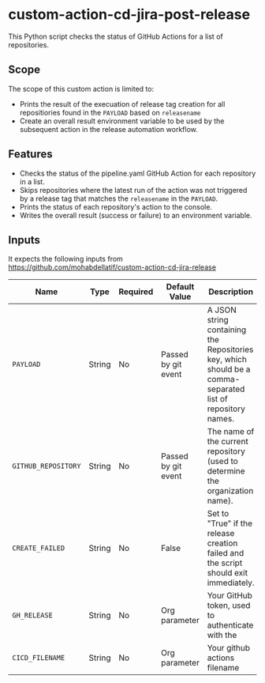 # custom-action-cd-jira-post-release
This Python script checks the status of GitHub Actions for a list of repositories.
## Scope 
The scope of this custom action is limited to:  
- Prints the result of the execuation of release tag creation for all repositiories found in the `PAYLOAD` based on  `releasename`
- Create an overall result environment variable to be used by the subsequent action in the release automation workflow.

## Features
- Checks the status of the pipeline.yaml GitHub Action for each repository in a list.
- Skips repositories where the latest run of the action was not triggered by a release tag that matches the `releasename` in the `PAYLOAD`.
- Prints the status of each repository's action to the console.
- Writes the overall result (success or failure) to an environment variable.


## Inputs
It expects the following inputs from https://github.com/mohabdellatif/custom-action-cd-jira-release

| Name                         | Type    | Required | Default Value                                               | Description                                                                                                        |
| ---------------------------- | ------- |--------- | ----------------------------------------------------------- |------------------------------------------------------------------------------------------------------------------- |
| `PAYLOAD`                 | String  | No      | Passed by git event      |    A JSON string containing the Repositories key, which should be a comma-separated list of repository names. 
| `GITHUB_REPOSITORY`                 | String  | No      | Passed by git event                                                       | The name of the current repository (used to determine the organization name).  
| `CREATE_FAILED`                 | String  | No      | False      |    Set to "True" if the release creation failed and the script should exit immediately.  
| `GH_RELEASE`                 | String  | No      | Org parameter      |    Your GitHub token, used to authenticate with the
| `CICD_FILENAME`                 | String  | No      | Org parameter      |    Your github actions filename



